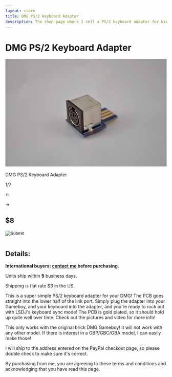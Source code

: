 ```yaml
---
layout: store
title: DMG PS/2 Keyboard Adapter
description: The shop page where I sell a PS/2 keyboard adapter for Nintendo Gameboy DMG
---
```

# DMG PS/2 Keyboard Adapter

<div class="gallery">
	<img src="/public/images/ps2/1.jpg" alt="DMG PS/2 Keyboard Adapter" id="gallery_image" onclick="cycle(1); return false;">
  <iframe id="video" width="640" height="426" src="https://www.youtube.com/embed/8VxoWhAUYBU?enablejsapi=1" frameborder="0" allowfullscreen style="display:none; max-width:100%;"></iframe>
	<p id="gallery_subtitle">DMG PS/2 Keyboard Adapter</p>
	<p id="gallery_pos_text">1/7</p>
	<div id="gallery_nav">
		<p id="gallery_nav_left" onclick="cycle(0); return false;">←</p>
		<p id="gallery_nav_right" onclick="cycle(1); return false;">→</p>
	</div>
</div>

## $8

<table>
<form target="paypal" action="https://www.paypal.com/cgi-bin/webscr" method="post">
<input type="hidden" name="cmd" value="_s-xclick">
<input type="hidden" name="hosted_button_id" value="M2EHJRDQXW4Z2">
<input type="image" src="/public/images/addtocart.png" border="0" name="submit">
</form>
</table>

## Details:

**International buyers: [contact me](mailto:bro@catskull.net) before purchasing.**

Units ship within **5** business days.

Shipping is flat rate $3 in the US.

This is a super simple PS/2 keyboard adapter for your DMG! The PCB goes straight into the lower half of the link port. Simply plug the adapter into your Gameboy, and your keyboard into the adapter, and you're ready to rock out with LSDJ's keyboard sync mode! The PCB is gold plated, so it should hold up quite well over time. Check out the pictures and video for more info!

This only works with the original brick DMG Gameboy! It will not work with any other model. If there is interest in a GBP/GBC/GBA model, I can easily make those!

I will ship to the address entered on the PayPal checkout page, so please double check to make sure it's correct.

By purchasing from me, you are agreeing to these terms and conditions and acknowledging that you have read this page.

<script src="https://ajax.googleapis.com/ajax/libs/jquery/2.2.2/jquery.min.js"></script>
<script src="/public/js/ps2gallery.js"></script>
